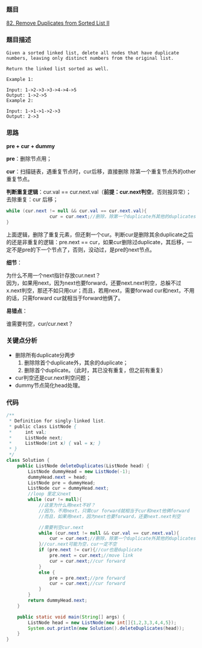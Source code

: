 ### 题目
[82. Remove Duplicates from Sorted List II](https://leetcode.com/problems/remove-duplicates-from-sorted-list-ii/)

### 题目描述
```
Given a sorted linked list, delete all nodes that have duplicate numbers, leaving only distinct numbers from the original list.

Return the linked list sorted as well.

Example 1:

Input: 1->2->3->3->4->4->5
Output: 1->2->5
Example 2:

Input: 1->1->1->2->3
Output: 2->3
```

### 思路
**pre + cur + dummy**

**pre**：删除节点用；

**cur**：扫描链表，遇重复节点时，cur后移，直接删除 除第一个重复节点外的other 重复节点。

**判断重复逻辑**：cur.val == cur.next.val（**前提：cur.next判空**，否则报异常）；去除重复：cur 后移；

```java 
while (cur.next != null && cur.val == cur.next.val){
                cur = cur.next;//删除，除第一个duplicate外其他的duplicates
}
```
上面逻辑，删除了重复元素，但还剩一个cur。判断cur是删除其余duplicate之后的还是非重复的逻辑：pre.next == cur，如果cur删除过duplicate，其后移，一定不是pre的下一个节点了，否则，没动过，是pre的next节点。

**细节**：

为什么不用一个next指针存放cur.next？  
因为，如果用next，因为next也要forward，还要next.next判空，总躲不过x.next判空，那还不如只用cur；而且，若用next，需要forwad cur和next，不用的话，只需forward cur就相当于forward他俩了。

**易错点**：

谁需要判空，cur/cur.next？

### 关键点分析
* 删除所有duplicate分两步
	1. 删除除首个duplicate外，其余的duplicate；
	2. 删除首个duplicate。（此时，其已没有重复，但之前有重复）
* cur判空还是cur.next判空问题；
* dummy节点简化head处理。

### 代码
```java
/**
 * Definition for singly-linked list.
 * public class ListNode {
 *     int val;
 *     ListNode next;
 *     ListNode(int x) { val = x; }
 * }
 */
class Solution {
    public ListNode deleteDuplicates(ListNode head) {
        ListNode dummyHead = new ListNode(-1);
        dummyHead.next = head;
        ListNode pre = dummyHead;
        ListNode cur = dummyHead.next;
        //loop 里定义next
        while (cur != null){
            //这里为什么用next不好？
            //因为，不用next，只需cur forward就相当于cur和next他俩forward
            //而且，如果用next，因为next也要forward，还要next.next判空

            //需要判空cur.next
            while (cur.next != null && cur.val == cur.next.val){
                cur = cur.next;//删除，除第一个duplicate外其他的duplicates
            }//cur.next可能为空，cur一定不空
            if (pre.next != cur){//cur也是duplicate
                pre.next = cur.next;//move link
                cur = cur.next;//cur forward
            }
            else {
                pre = pre.next;//pre forward
                cur = cur.next;//cur forward
            }
        }
        return dummyHead.next;
    }

    public static void main(String[] args) {
        ListNode head = new ListNode(new int[]{1,2,3,3,4,4,5});
        System.out.println(new Solution().deleteDuplicates(head));
    }
}
```
